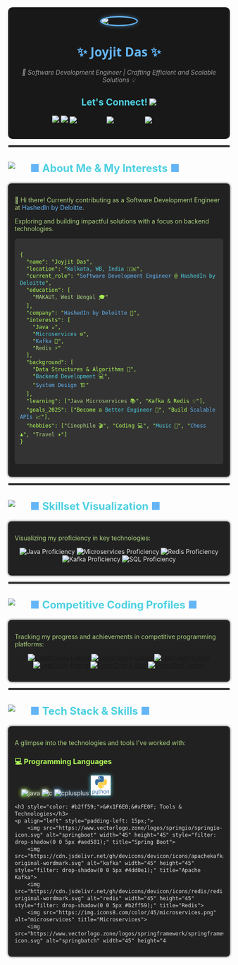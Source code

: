 <div align="center" style="background-color: #181818; color: #f0f0f0; padding: 20px; border-radius: 10px;">
    <a href="https://github.com/joyjitdas3918" target="_blank">
        <img src="https://media.licdn.com/dms/image/v2/D4E03AQHDoC6Uj8Xscw/profile-displayphoto-shrink_400_400/profile-displayphoto-shrink_400_400/0/1725519214622?e=1749686400&v=beta&t=q3QmewIomt-fIcGoJnY9HWMcjenxFMEQUHEn24FdHuI"
             alt="Joyjit Das"
             width="150"
             height="150"
             style="border-radius: 50%;
                    border: 3px solid #64b5f6;
                    box-shadow: 0 0 10px rgba(100, 181, 246, 0.5);
                    transition: transform 0.3s ease-in-out;"
             onmouseover="this.style.transform='scale(1.05)'"
             onmouseout="this.style.transform='scale(1)'"
        >
    </a>
    <h1 align="center" style="color: #64b5f6; font-family: 'Segoe UI', Tahoma, Geneva, Verdana, sans-serif;">
        ✨ Joyjit Das ✨
    </h1>
    <p align="center" style="color: #9e9e9e; font-style: italic;">
        🚀 Software Development Engineer | Crafting Efficient and Scalable Solutions 💡
    </p>
    <h2 align="center" style="color: #4dd0e1;">
        Let's Connect! <img src="https://raw.githubusercontent.com/MartinHeinz/MartinHeinz/master/wave.gif" width="30">
    </h2>
    <p align="center">
        <a href="https://www.linkedin.com/in/joyjit-das/">
            <img height="50" src="https://img.shields.io/badge/LinkedIn-%230077B5.svg?style=for-the-badge&logo=linkedin&logoColor=white"/>
        </a>
        <a href="https://www.instagram.com/joyjit_codes/">
            <img height="50" src="https://img.shields.io/badge/Instagram-%23E4405F.svg?style=for-the-badge&logo=instagram&logoColor=white"/>
        </a>
        <a href="https://leetcode.com/joyjit_codes/" target="_blank">
            <img height="50" src="https://img.shields.io/badge/LeetCode-FFA116?style=for-the-badge&logo=leetcode&logoColor=black" alt="LeetCode">
        </a>
        <a href="https://www.codechef.com/users/joyjit_das" target="_blank">
            <img height="50" src="https://img.shields.io/badge/CodeChef-%23ED7717.svg?style=for-the-badge&logo=codechef&logoColor=white" alt="CodeChef">
        </a>
        <a href="https://codeforces.com/profile/peter_griffin_codes" target="_blank">
            <img height="50" src="https://img.shields.io/badge/Codeforces-%234CAF50.svg?style=for-the-badge&logo=codeforces&logoColor=white" alt="Codeforces">
        </a>
    </p>
</div>
<hr style="border: 2px solid #424242; border-radius: 5px;">

<h2 style="color: #4dd0e1; font-size: 1.7em;">
    <img src="https://img.icons8.com/ios-filled/40/f0f0f0/user-male.png" align="left" width="40" style="margin-right: 10px;">
    <span style="color: #64b5f6;">&#9632;</span> About Me & My Interests <span style="color: #64b5f6;">&#9632;</span>
</h2>
<div style="background-color: #212121; color: #e0e0e0; padding: 15px; border-radius: 8px; box-shadow: 0 0 5px #333;">
    <p style="color: #aed581;">
        👋 Hi there! Currently contributing as a Software Development Engineer at <a href="https://www2.deloitte.com/in/en.html" target="_blank" style="color: #64b5f6; text-decoration: none;">HashedIn by Deloitte</a>.
    </p>
    <p style="color: #aed581;">
        Exploring and building impactful solutions with a focus on backend technologies.
    </p>
    <pre style="background-color: #333; padding: 12px; border-radius: 6px; color:#b2ff59; font-family: 'Consolas', monospace; overflow-x: auto;">
        <code>
{
  "name": "Joyjit Das",
  "location": "<span style='color: #4dd0e1;'>Kolkata, WB, India</span> 🇮🇳",
  "current_role": "<span style='color: #64b5f6;'>Software Development Engineer</span> @ <span style='color: #4dd0e1;'>HashedIn by Deloitte</span>",
  "education": [
    "<span style='color: #aed581;'>MAKAUT, West Bengal</span> 🎓"
  ],
  "company": "<span style='color: #64b5f6;'>HashedIn by Deloitte</span> 🏢",
  "interests": [
    "<span style='color: #b2ff59;'>Java</span> ☕",
    "<span style='color: #4dd0e1;'>Microservices</span> ⚙️",
    "<span style='color: #64b5f6;'>Kafka</span> 🚀",
    "<span style='color: #aed581;'>Redis</span> ⚡"
  ],
  "background": [
    "<span style='color: #b2ff59;'>Data Structures & Algorithms</span> 🧠",
    "<span style='color: #4dd0e1;'>Backend Development</span> 💻",
    "<span style='color: #64b5f6;'>System Design</span> 🏗️"
  ],
  "learning": ["<span style='color: #aed581;'>Java Microservices</span> 📚", "<span style='color: #b2ff59;'>Kafka & Redis</span> 💡"],
  "goals_2025": ["Become a <span style='color: #4dd0e1;'>Better Engineer</span> 💪", "Build <span style='color: #64b5f6;'>Scalable APIs</span> 📈"],
  "hobbies": ["<span style='color: #aed581;'>Cinephile</span> 🎬", "<span style='color: #b2ff59;'>Coding</span> 💻", "<span style='color: #4dd0e1;'>Music</span> 🎸", "<span style='color: #64b5f6;'>Chess</span> ♟️", "<span style='color: #aed581;'>Travel</span> ✈️"]
}
        </code>
    </pre>
</div>

<hr style="border: 2px solid #424242; border-radius: 5px;">

<h2 style="color: #4dd0e1; font-size: 1.7em;">
    <img src="https://img.icons8.com/ios-filled/40/f0f0f0/bar-chart.png" align="left" width="40" style="margin-right: 10px;">
    <span style="color: #64b5f6;">&#9632;</span> Skillset Visualization <span style="color: #64b5f6;">&#9632;</span>
</h2>
<div style="background-color: #212121; color: #e0e0e0; padding: 15px; border-radius: 8px; box-shadow: 0 0 5px #333;">
    <p style="color: #aed581;">
        Visualizing my proficiency in key technologies:
    </p>
    <p align="center">
        <img src="https://progress-bar-svg-portable.vercel.app/?label=Java&value=80&max=100&color=b2ff59" alt="Java Proficiency">
        <img src="https://progress-bar-svg-portable.vercel.app/?label=Microservices&value=60&max=100&color=4dd0e1" alt="Microservices Proficiency">
        <img src="https://progress-bar-svg-portable.vercel.app/?label=Redis&value=60&max=100&color=aed581" alt="Redis Proficiency">
        <img src="https://progress-bar-svg-portable.vercel.app/?label=Kafka&value=80&max=100&color=64b5f6" alt="Kafka Proficiency">
        <img src="https://progress-bar-svg-portable.vercel.app/?label=SQL&value=80&max=100&color=b2ff59" alt="SQL Proficiency">
    </p>
</div>

<hr style="border: 2px solid #424242; border-radius: 5px;">

<h2 style="color: #4dd0e1; font-size: 1.7em;">
    <img src="https://img.icons8.com/ios-filled/40/f0f0f0/medal.png" align="left" width="40" style="margin-right: 10px;">
    <span style="color: #64b5f6;">&#9632;</span> Competitive Coding Profiles <span style="color: #64b5f6;">&#9632;</span>
</h2>
<div style="background-color: #212121; color: #e0e0e0; padding: 15px; border-radius: 8px; box-shadow: 0 0 5px #333;">
    <p style="color: #aed581;">
        Tracking my progress and achievements in competitive programming platforms:
    </p>
    <p align="center">
        <a href="https://codeforces.com/profile/peter_griffin_codes" target="_blank">
            <img src="https://img.shields.io/badge/Codeforces-Expert-%23C3E88D?style=for-the-badge&logo=codeforces&logoColor=black" alt="Codeforces Expert">
            <img src="https://img.shields.io/badge/Rating-1604-%23C3E88D?style=flat-square" alt="Codeforces Rating">
        </a>
        <a href="https://leetcode.com/joyjit_codes/" target="_blank">
            <img src="https://img.shields.io/badge/LeetCode-Knight-%2380CBC4?style=for-the-badge&logo=leetcode&logoColor=black" alt="LeetCode Knight">
            <img src="https://img.shields.io/badge/Rating-2137-%2380CBC4?style=flat-square" alt="LeetCode Rating">
        </a>
        <a href="https://www.codechef.com/users/joyjit_das" target="_blank">
            <img src="https://img.shields.io/badge/CodeChef-4%20Star-%23F08080?style=for-the-badge&logo=codechef&logoColor=black" alt="CodeChef 4 Star">
            <img src="https://img.shields.io/badge/Rating-1969-%23F08080?style=flat-square" alt="CodeChef Rating">
        </a>
    </p>
</div>

<hr style="border: 2px solid #424242; border-radius: 5px;">

<h2 style="color: #4dd0e1; font-size: 1.7em;">
    <img src="https://img.icons8.com/ios-filled/40/f0f0f0/console.png" align="left" width="40" style="margin-right: 10px;">
    <span style="color: #64b5f6;">&#9632;</span> Tech Stack & Skills <span style="color: #64b5f6;">&#9632;</span>
</h2>
<div style="background-color: #212121; color: #e0e0e0; padding: 15px; border-radius: 8px; box-shadow: 0 0 5px #333;">
    <p style="color: #aed581;">
        A glimpse into the technologies and tools I've worked with:
    </p>
    <h3 style="color: #b2ff59;">&#x1F4BB; Programming Languages</h3>
    <p align="left" style="padding-left: 15px;">
        <img src="https://cdn.jsdelivr.net/gh/devicons/devicon/icons/java/java-original.svg" alt="java" width="45" height="45" style="filter: drop-shadow(0 0 5px #b2ff59);" title="Java (Java 8)">
        <img src="https://cdn.jsdelivr.net/gh/devicons/devicon/icons/c/c-original.svg" alt="c" width="45" height="45" style="filter: drop-shadow(0 0 5px #aed581);" title="C">
        <img src="https://cdn.jsdelivr.net/gh/devicons/devicon/icons/cplusplus/cplusplus-original.svg" alt="cplusplus" width="45" height="45" style="filter: drop-shadow(0 0 5px #64b5f6);" title="C++">
        <img src="https://raw.githubusercontent.com/devicons/devicon/master/icons/python/python-original-wordmark.svg" alt="python" width="45" height="45" style="filter: drop-shadow(0 0 5px #4dd0e1);" title="Python">
    </p>

    <h3 style="color: #b2ff59;">&#x1F6E0;&#xFE0F; Tools & Technologies</h3>
    <p align="left" style="padding-left: 15px;">
        <img src="https://www.vectorlogo.zone/logos/springio/springio-icon.svg" alt="springboot" width="45" height="45" style="filter: drop-shadow(0 0 5px #aed581);" title="Spring Boot">
        <img src="https://cdn.jsdelivr.net/gh/devicons/devicon/icons/apachekafka/apachekafka-original-wordmark.svg" alt="kafka" width="45" height="45" style="filter: drop-shadow(0 0 5px #4dd0e1);" title="Apache Kafka">
        <img src="https://cdn.jsdelivr.net/gh/devicons/devicon/icons/redis/redis-original-wordmark.svg" alt="redis" width="45" height="45" style="filter: drop-shadow(0 0 5px #b2ff59);" title="Redis">
        <img src="https://img.icons8.com/color/45/microservices.png" alt="microservices" title="Microservices">
        <img src="https://www.vectorlogo.zone/logos/springframework/springframework-icon.svg" alt="springbatch" width="45" height="4
